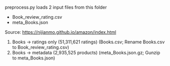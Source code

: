 preprocess.py loads 2 input files from this folder
- Book_review_rating.csv
- meta_Books.json

Source: https://nijianmo.github.io/amazon/index.html
1. Books -> ratings only (51,311,621 ratings)
   (Books.csv; Rename Books.csv to Book_review_rating.csv)
2. Books -> 	metadata (2,935,525 products)
   (meta_Books.json.gz; Gunzip to meta_Books.json)
